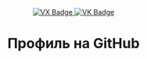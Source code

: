 <div id="badges" align="center">
  <a href="https://vk.com/1sd88">
    <img src="https://img.shields.io/badge/VK-blue?style-for-the-badge&logo-VK&logoColor-white" alt="VX Badge"/>
  </a>
  
  <a href="https://mail.google.com/mail/u/1/#inbox">
    <img src="https://img.shields.io/badge/EMAIL-red?style-for-the-badge&logo-Gmail&logoColor-white" alt="VK Badge"/>
  </a>
</div>

<div id="viewprof" align="center"> 
  <img src="https://komarev.com/ghpvc/?username=SenkinEgor&style-flat-square&color-blue" alt=""/>
</div>

<div id="viewprof" align="center">
  <h1>Профиль на GitHub</h1>
</div>
